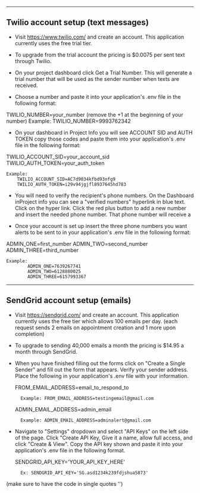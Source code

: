 ---------
Twilio account setup (text messages)
----------

- Visit https://www.twilio.com/ and create an account. This application currently uses the free trial tier.

- To upgrade from the trial account the pricing is $0.0075 per sent text through Twilio.

- On your project dashboard click Get a Trial Number. This will generate a trial number that will be used as the sender number when texts are received.

- Choose a number and paste it into your application's .env file in the following format:

TWILIO_NUMBER=your_number
(remove the +1 at the beginning of your number)
Example: TWILIO_NUMBER=9993762342

- On your dashboard in Project Info you will see ACCOUNT SID and AUTH TOKEN copy those codes and paste them into your application's .env file in the following format:

TWILIO_ACCOUNT_SID=your_account_sid
TWILIO_AUTH_TOKEN=your_auth_token

    Example:
        TWILIO_ACCOUNT_SID=AC7d9034kfbd93nfg9
        TWILIO_AUTH_TOKEN=i29v94jgjfl8937645hd783

- You will need to verify the recipient's phone numbers. On the Dashboard inProject info you can see a "verified numbers" hyperlink in blue text. Click on the hyper link. Click the red plus button to add a new number and insert the needed phone number. That phone number will receive a 

- Once your account is set up insert the three phone numbers you want alerts to be sent to in your application's .env file in the following format:

ADMIN_ONE=first_number
ADMIN_TWO=second_number
ADMIN_THREE=third_number

    Example: 
            ADMIN_ONE=7639267741
            ADMIN_TWO=6128880025
            ADMIN_THREE=6157993367



----------
SendGrid account setup (emails)
----------

- Visit https://sendgrid.com/ and create an account. This application currently uses the free tier which allows 100 emails per day. (each request sends 2 emails on appointment creation and 1 more upon completion)

- To upgrade to sending 40,000 emails a month the pricing is $14.95 a month through SendGrid.

- When you have finished filling out the forms click on "Create a Single Sender" and fill out the form that appears. Verify your sender address. Place the following in your application's .env file with your information.

    FROM_EMAIL_ADDRESS=email_to_respond_to

        Example: FROM_EMAIL_ADDRESS=testingemail@gmail.com

    ADMIN_EMAIL_ADDRESS=admin_email

        Example: ADMIN_EMAIL_ADDRESS=adminalert@gmail.com

- Navigate to "Settings" dropdown and select "API Keys" on the left side of the page. Click "Create API Key, Give it a name, allow full access, and click "Create & View". Copy the API key shown and paste it into your application's .env file in the following format.

    SENDGRID_API_KEY='YOUR_API_KEY_HERE'

        Ex: SENDGRID_API_KEY='SG.asd1234k239fdjshua5873'

(make sure to have the code in single quotes '')